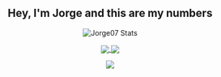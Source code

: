 
 <h2 align="center">Hey, I'm Jorge and this are my numbers</h2>
<p align="center">
   <img src="https://github-readme-stats.vercel.app/api?username=jorge07&include_all_commits=true&show_icons=true&count_private=true&theme=radical&bg_color=000,000,000,000,000,000,000,000,FD428D&text_color=fff" align="center" alt="Jorge07 Stats" />
</p>
<p align="center">

<a href="https://github.com/jorge07/symfony-5-es-cqrs-boilerplate">
  <img align="center" src="https://github-readme-stats.vercel.app/api/pin/?username=jorge07&include_all_commits=true&show_icons=true&count_private=true&theme=radical&bg_color=000,000,000,000,000,000,000,000,FD428D&text_color=fff&repo=symfony-5-es-cqrs-boilerplate" />
</a>
<a href="https://github.com/jorge07/ddd-playground">
  <img align="center" src="https://github-readme-stats.vercel.app/api/pin/?username=jorge07&include_all_commits=true&show_icons=true&count_private=true&theme=radical&bg_color=000,000,000,000,000,000,000,000,FD428D&text_color=fff&repo=ddd-playground" />
</a>
</p>
<p align="center">
<a href="https://github.com/jorge07">
  <img align="center" src="https://github-readme-stats.vercel.app/api/top-langs/?username=jorge07&include_all_commits=true&show_icons=true&count_private=true&theme=radical&layout=compact&bg_color=000,000,000,000,000,000,000,000,FD428D&text_color=fff" />
</a>
</p>

